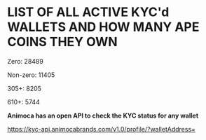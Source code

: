 # LIST OF ALL ACTIVE KYC'd WALLETS AND HOW MANY APE COINS THEY OWN

Zero: 28489

Non-zero: 11405

305+: 8205

610+: 5744

**Animoca has an open API to check the KYC status for any wallet**

https://kyc-api.animocabrands.com/v1.0/profile/?walletAddress=